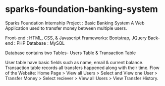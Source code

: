 # sparks-foundation-banking-system
Sparks Foundation Internship Project : Basic Banking System A Web Application used to transfer money between multiple users.

 Front-end : HTML, CSS, & Javascript
 Frameworks: Bootstrap, JQuery 
 Back-end : PHP Database : MySQL

Database contains two Tables- Users Table & Transaction Table

User table have basic fields such as name, email & current balance. Transaction table records all transfers happened along with their time. Flow of the Website: Home Page > View all Users > Select and View one User > Transfer Money > Select reciever > View all Users > View Transfer History.
